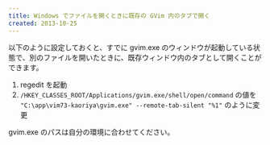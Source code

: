 ```yaml
---
title: Windows でファイルを開くときに既存の GVim 内のタブで開く
created: 2013-10-25
---
```


以下のように設定しておくと、すでに gvim.exe のウィンドウが起動している状態で、別のファイルを開いたときに、既存ウィンドウ内のタブとして開くことができます。

1. regedit を起動
2. `/HKEY_CLASSES_ROOT/Applications/gvim.exe/shell/open/command` の値を `"C:\app\vim73-kaoriya\gvim.exe" --remote-tab-silent "%1"` のように変更

gvim.exe のパスは自分の環境に合わせてください。
